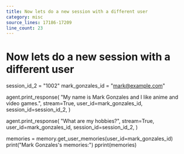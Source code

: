```yaml
---
title: Now lets do a new session with a different user
category: misc
source_lines: 17186-17209
line_count: 23
---
```


# Now lets do a new session with a different user
session_id_2 = "1002"
mark_gonzales_id = "mark@example.com"

agent.print_response(
    "My name is Mark Gonzales and I like anime and video games.",
    stream=True,
    user_id=mark_gonzales_id,
    session_id=session_id_2,
)

agent.print_response(
    "What are my hobbies?",
    stream=True,
    user_id=mark_gonzales_id,
    session_id=session_id_2,
)


memories = memory.get_user_memories(user_id=mark_gonzales_id)
print("Mark Gonzales's memories:")
pprint(memories)

